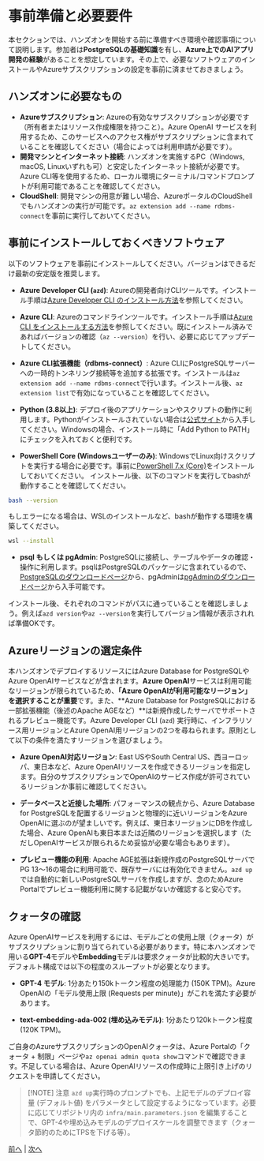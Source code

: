 # 事前準備と必要要件

本セクションでは、ハンズオンを開始する前に準備すべき環境や確認事項について説明します。参加者は**PostgreSQLの基礎知識**を有し、**Azure上でのAIアプリ開発の経験**があることを想定しています。その上で、必要なソフトウェアのインストールやAzureサブスクリプションの設定を事前に済ませておきましょう。

## ハンズオンに必要なもの
- **Azureサブスクリプション**: Azureの有効なサブスクリプションが必要です（所有者またはリソース作成権限を持つこと）。Azure OpenAI サービスを利用するため、このサービスへのアクセス権がサブスクリプションに含まれていることを確認してください（場合によっては利用申請が必要です）。
- **開発マシンとインターネット接続**: ハンズオンを実施するPC（Windows, macOS, Linuxいずれも可）と安定したインターネット接続が必要です。Azure CLI等を使用するため、ローカル環境にターミナル/コマンドプロンプトが利用可能であることを確認してください。
- **CloudShell**: 開発マシンの用意が難しい場合、AzureポータルのCloudShellでもハンズオンの実行が可能です。`az extension add --name rdbms-connect`を事前に実行しておいてください。

## 事前にインストールしておくべきソフトウェア

以下のソフトウェアを事前にインストールしてください。バージョンはできるだけ最新の安定版を推奨します。

- **Azure Developer CLI (`azd`)**: Azureの開発者向けCLIツールです。インストール手順は[Azure Developer CLI のインストール方法](https://learn.microsoft.com/ja-jp/azure/developer/azure-developer-cli/install-azd?tabs=winget-windows%2Cbrew-mac%2Cscript-linux&pivots=os-linux)を参照してください。

- **Azure CLI**: Azureのコマンドラインツールです。インストール手順は[Azure CLI をインストールする方法](https://learn.microsoft.com/ja-jp/cli/azure/install-azure-cli?view=azure-cli-latest)を参照してください。既にインストール済みであればバージョンの確認（`az --version`）を行い、必要に応じてアップデートしてください。

- **Azure CLI拡張機能（rdbms-connect）**: Azure CLIにPostgreSQLサーバーへの一時的トンネリング接続等を追加する拡張です。インストールは`az extension add --name rdbms-connect`で行います。インストール後、`az extension list`で有効になっていることを確認してください。

- **Python (3.8以上)**: デプロイ後のアプリケーションやスクリプトの動作に利用します。Pythonがインストールされていない場合は[公式サイト](https://www.python.org/downloads/windows/)から入手してください。Windowsの場合、インストール時に「Add Python to PATH」にチェックを入れておくと便利です。

- **PowerShell Core (Windowsユーザーのみ)**: WindowsでLinux向けスクリプトを実行する場合に必要です。事前に[PowerShell 7.x (Core)](https://learn.microsoft.com/ja-jp/powershell/scripting/install/installing-powershell-on-windows?view=powershell-7.5)をインストールしておいてください。
インストール後、以下のコマンドを実行してbashが動作することを確認してください。
```sh
bash --version
```
もしエラーになる場合は、WSLのインストールなど、bashが動作する環境を構築してください。
```sh
wsl --install
```

- **psql もしくは pgAdmin**: PostgreSQLに接続し、テーブルやデータの確認・操作に利用します。psqlはPostgreSQLのパッケージに含まれているので、[PostgreSQLのダウンロードページ](https://www.postgresql.org/download/)から、pgAdminは[pgAdminのダウンロードページ](https://www.pgadmin.org/download/)から入手可能です。

インストール後、それぞれのコマンドがパスに通っていることを確認しましょう。例えば`azd version`や`az --version`を実行してバージョン情報が表示されれば準備OKです。

## Azureリージョンの選定条件

本ハンズオンでデプロイするリソースにはAzure Database for PostgreSQLやAzure OpenAIサービスなどが含まれます。**Azure OpenAI**サービスは利用可能なリージョンが限られているため、**「Azure OpenAIが利用可能なリージョン」を選択することが重要**です。また、**Azure Database for PostgreSQLにおける一部拡張機能（後述のApache AGEなど）**は新規作成したサーバでサポートされるプレビュー機能です。Azure Developer CLI (`azd`) 実行時に、インフラリソース用リージョンとAzure OpenAI用リージョンの2つを尋ねられます。原則として以下の条件を満たすリージョンを選びましょう。

- **Azure OpenAI対応リージョン**: East USやSouth Central US、西ヨーロッパ、東日本など、Azure OpenAIリソースを作成できるリージョンを指定します。自分のサブスクリプションでOpenAIのサービス作成が許可されているリージョンか事前に確認してください。

- **データベースと近接した場所**: パフォーマンスの観点から、Azure Database for PostgreSQLを配置するリージョンと物理的に近いリージョンをAzure OpenAIに選ぶのが望ましいです。例えば、東日本リージョンにDBを作成した場合、Azure OpenAIも東日本または近隣のリージョンを選択します（ただしOpenAIサービスが限られるため妥協が必要な場合もあります）。

- **プレビュー機能の利用**: Apache AGE拡張は新規作成のPostgreSQLサーバでPG 13〜16の場合に利用可能で、既存サーバには有効化できません。`azd up`では自動的に新しいPostgreSQLサーバを作成しますが、念のためAzure Portalでプレビュー機能利用に関する記載がないか確認すると安心です。

## クォータの確認

Azure OpenAIサービスを利用するには、モデルごとの使用上限（クォータ）がサブスクリプションに割り当てられている必要があります。特に本ハンズオンで用いる**GPT-4**モデルや**Embedding**モデルは要求クォータが比較的大きいです。デフォルト構成では以下の程度のスループットが必要となります。

- **GPT-4 モデル**: 1分あたり150kトークン程度の処理能力 (150K TPM)。Azure OpenAIの「モデル使用上限 (Requests per minute)」がこれを満たす必要があります。

- **text-embedding-ada-002 (埋め込みモデル)**: 1分あたり120kトークン程度 (120K TPM)。

ご自身のAzureサブスクリプションのOpenAIクォータは、Azure Portalの「クォータ + 制限」ページや`az openai admin quota show`コマンドで確認できます。不足している場合は、Azure OpenAIリソースの作成時に上限引き上げのリクエストを申請してください。

> [!NOTE] 注意
> `azd up`実行時のプロンプトでも、上記モデルのデプロイ容量 (デフォルト値) をパラメータとして設定するようになっています。必要に応じてリポジトリ内の `infra/main.parameters.json` を編集することで、GPT-4や埋め込みモデルのデプロイスケールを調整できます（クォータ節約のためにTPSを下げる等）。

[前へ](01-Introduction.md) | [次へ](03-Integration.md)
